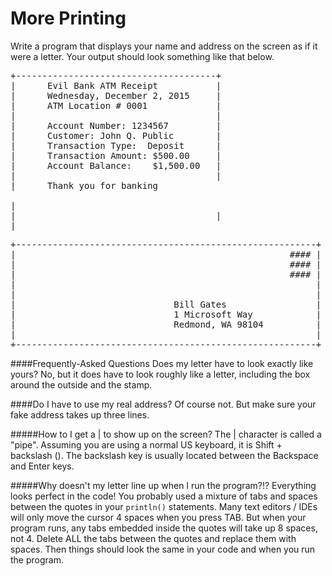 # More Printing

Write a program that displays your name and address on the screen as if it were a letter. Your output should look something like that below.

<pre>
+--------------------------------------+
|      Evil Bank ATM Receipt           |
|      Wednesday, December 2, 2015     |
|      ATM Location # 0001             |
|                                      |
|      Account Number: 1234567         |
|      Customer: John Q. Public        |
|      Transaction Type:  Deposit      |
|      Transaction Amount: $500.00     |
|      Account Balance:    $1,500.00   |
|                                      |
|      Thank you for banking 

|
|                                      |
|
</pre>



<pre>+---------------------------------------------------------+
|                                                    #### |
|                                                    #### |
|                                                    #### |
|                                                         |
|                                                         |
|                              Bill Gates                 |
|                              1 Microsoft Way            |
|                              Redmond, WA 98104          |
|                                                         |
+---------------------------------------------------------+</pre>

####Frequently-Asked Questions
Does my letter have to look exactly like yours?
No, but it does have to look roughly like a letter, including the box around the outside and the stamp.

####Do I have to use my real address?
Of course not. But make sure your fake address takes up three lines.

#####How to I get a | to show up on the screen?
The | character is called a "pipe". Assuming you are using a normal US keyboard, it is Shift + backslash (\). The backslash key is usually located between the Backspace and Enter keys.

#####Why doesn't my letter line up when I run the program?!? Everything looks perfect in the code!
You probably used a mixture of tabs and spaces between the quotes in your ```println()``` statements. Many text editors / IDEs will only move the cursor 4 spaces when you press TAB. But when your program runs, any tabs embedded inside the quotes will take up 8 spaces, not 4. Delete ALL the tabs between the quotes and replace them with spaces. Then things should look the same in your code and when you run the program.

